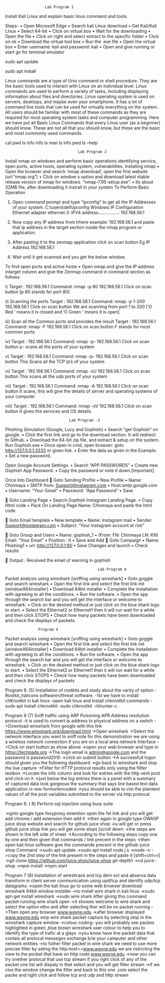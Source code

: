                       Lab Program 1

Install Kali Linux and explain basic linux command and tools.

Steps-
•	Open Microsoft Edge
•	Search kali Linux download
•	Get Kali/Kali Linux
•	Select 64-bit
•	Click on virtual box
•	Wait for the downloading
•	Open the file
•	Click on right and select extract to the specific folder
•	Click on ok
•	Download the virtual tool box
•	Run the .exe file
•	Open the virtual box
•	Enter username: kali and password: kali
•	Open and give running or start go for terminal emulator


sudo apt update

sudo apt install

Linux commands are a type of Unix command or shell procedure. They are the basic tools used to interact with Linux on an individual level. Linux commands are used to perform a variety of tasks, including displaying information about files and directories. Linux operating system is used on servers, desktops, and maybe even your smartphone. It has a lot of command line tools that can be used for virtually everything on the system. All users should be familiar with most of these commands as they are required for most operating system tasks and computer programming. Here we have put all Basic Linux Commands that every Linux user (as a beginner) should know. These are not all that you should know, but these are the basic and most commonly used commands.

cal
pwd
ls
info
info ls
man ls
info pwd
          ls –help

                                     Lab Program 2
Install nmap on windows and perform basic operations identifying service, open ports, active hosts, operating system, vulnerabilities.
Installing nmap
•	 Open the browser and search ‘nmap download’, open the first website (url:”nmap.org”)
•	Click on window s option and download latest stable release version of nmap for windows.
“nmap-7.95-setup.exe”.
•	Its about 32MB file, after downloading it instrall in your system
To Perform Basic Operation
1.	Open command prompt and type “ipconfig” to get all the IP Addresses of your system.
C:\users\dell\ipconfig
Windows IP Configuration
Ethernet adapter ethernet 3:
IPV4 address…………….: 192.168.56.1

2.	Now copy any IP address from trhere example:
192.168.56.1 and paste that ip address in the target section inside the nmap program or application.

3.	After pasting it to the zenmap application click on scan button
Eg IP Address 192.168.56.1

4.	Wait until it get scanned and you get the below window.

To find open ports and active hosts
•	Open nmap and give the IP address intarget column and give the Zenmap command in command section as follows

i)	Target : 192.168.56.1
Command: nmap -p 80 192.168.56.1
Click on scan button
[p 80 stands for port 80]

ii)	Scanning the ports
Target : 192.168.56.1
Command: nmap -p 1-200 192.168.56.1
Click on scan button
We are scanning from port 1 to 200
[‘O Red ’ means it is closed and ‘O Green ’ means it is open]
 
iii)	Scan all the Common ports and provides the result
               Target : 192.168.56.1
               Command: nmap -F 192.168.56.1
Click on scan button
               F stands for most common ports


iv)	Target : 192.168.56.1
               Command: nmap -p- 192.168.56.1
Click on scan button
               p- scans all the ports of your system

v)	Target : 192.168.56.1
               Command: nmap -p- 192.168.56.1
Click on scan button
              This Scans all the TCP ip’s of your system

vi)	Target : 192.168.56.1
               Command: nmap -sU 192.168.56.1
Click on scan button
               This scans all the udp ports of your system

vii)	Target : 192.168.56.1
               Command: nmap -A 192.168.56.1
Click on scan button
               It scans, this will give the details of server and operating systems of your computer

viii)	Target : 192.168.56.1
               Command: nmap -sV 192.168.56.1
Click on scan button
                It gives the services and  OS details.





                                 Lab Program -3
Phishing Simulation (Google, Lucy and Gophish)
•	Search “get Gophish” on google.
•	Click the first link and go to the download section. It will redirect to Github.
•	Download the 64-bit zip file, and extract & setup on the system. Run Gophish.exe
•	Once open in cmd, open browser: goto http://127.0.0.1:3333 or given link.
•	Enter the data as given in the Example.
•	Set a new password.

Open Google Account Settings.
•	Search “APP PASSWORDS”
•	Create new Gophish App Password.
•	Copy the password or note it down.[important]

Once into Dashboard
	Goto Sending Profile
•	New Profile
•	Name: Chinmaya
•	SMTP from: Support@instagram.com
•	Host:smtp.google.com
•	Username: “Your Gmail”
•	Password: “App Password”
•	Save

	Goto Landing Page
•	Search Gophish Instagram Landing Page.
•	Copy Html code
•	Pack On Landing Page
Name: Chinmaya and paste the html code

	Goto Email template
•	New template
•	Name: Instagram mail
•	Sender: Support@instagram.com
•	Subject: “Your instagram account at risk”

	Goto Group and Users
•	Name: gophish_1
•	(From: FN: Chinmaya LN: KN) Email: “Your Email”
•	Position : It 
•	Save and Add
	Goto Campaign
•	Name: Phishing1
•	url: http://127.0.0.1:80
•	Save Changes and launch
•	Check results

	Output : Received the email of warning in gophish 






                                              Lab Program 4
Packet analysis using wireshark [sniffing using wireshark]
•	Goto goggle and search wireshark
•	Open the first link and select the first link init [windowX64installer]
•	Download 64bit installer
•	Complete the installation with agreeing to all the conditions.
•	Run the software.
•	Open the app through the search bar and you will get the interface or welcome to wireshark.
•	Click on the desired method or just click on the blue shark logo to start.
•	Select the Ethernet2 or Ethernet1 then it will run wait for a while and then click STOPS
•	Check how many packets have been downloaded and check the displays of packets.
                   
                   
                   Program 4
Packet analysis using wireshark [sniffing using wireshark]
•	Goto goggle and search wireshark
•	Open the first link and select the first link init [windowX64installer]
•	Download 64bit installer
•	Complete the installation with agreeing to all the conditions.
•	Run the software.
•	Open the app through the search bar and you will get the interface or welcome to wireshark.
•	Click on the desired method or just click on the blue shark logo to start.
•	Select the Ethernet2 or Ethernet1 then it will run wait for a while and then click STOPS
•	Check how many packets have been downloaded and check the displays of packets



Program 8.               (5)
Installation of rootkits and study    about the varity of option
-Rootkit_halicons softwaren/threat software.
-1st we have to install chKrootkit in kali linux
-open kali linux and install chkrootkit
commands
-sudo apt install chkrootkit
-sudo chkrootkit
-rkhunter-c.


Program 9 (7)
Sniff traffic using ARP Poisoning
APR Address resolution protocol
-it is used to convert ip address to physical address on a switch
->Download wireshark from google with this link https://www.wireshark.org/download.html
->Open wireshark
->Select the network interface you want to sniff note for this demonstration we are using a wireless network connection if you are on a local area network
Interface
->Click on start button as show above
->open your web browser and type in https://techpada.org
->The login email is admin@google.com and the password is password2010
->click on submit button
->A successfull logon should given you the following dashboard
->go back to wireshark and stop the live capture
->Fillter for HTTP protocol results only using the fillter textbox
->Locate the info column and look for entries with the http verb post and click on it
->just below the log entries there is a panel with a summary of captured data look gorgeous the summary that says line based text data application /x-ww-formurlencoded
->you should be able to vist the plaintext values of all the post variables submitted to the server via http protocal




Program 6.              ( 8)
Perform sql injection using burp suite

->goto google type foxyproxy extention open the 1st link and you will get add chrome / add extension then add it
->then again in google type OWASP juice shop website and search for github juice shop
->u will get or press github juice shop link you will get some steps [scroll down 
->the steps are shown in the left side of sheet 
->According to the following steps copy one by one and then given that commands / link precent in the steps
->then open kali linux software give the commande precent in the github-juice shop
Command
->sudo apt update
->sudo apt install node j.s
->node –v
->copy the 2nd step of the link present in the steps and paste it [shift+ctrl+v]
->git clone https://github.com/juice.shop/juice-shop git-depth1
->cd juice-shop
->npm install
->npm start 








Program 7     (6)
Installation of wireshrack and tcp dem ect and abserva data transform in client server communication using upd/tcp and identify udp/tcp datagrams
->open the kali linux go to some web browser download wireshark 64bit window installer
->to install wire shark in kali linux
->sudo apt-get install wireshark
->sudo wire shark
After giving this command packet running wire shark open
->it showes welcome to wire shark and select the option etho and after selecting ther will be no packet running
->Then open any browser www.wayne.edu
->after browser displayed www.wayne.edu stop wire shark packet capture by selecting stop in the wireshark capture window
->colour coding- you will probably see packes highlighted in green ,blue brown wireshark user colour to help you to identify the type of trafic at a glays
->you know have line packet data that contais all protocal messeges exchange b/w your camputer and other network entities
->to futher filter packet in wire shark we need to use more precise filter by seting the http.host==www.wayne.edu we are ristricting the view to the pocket that have on http code www.wayne.edu
->now you can try onether protocal that use tcp stream if you right click of any of the packet one list will dispaly in that select and you will get filter stream
->if we clos the window change the filter and back to this one .com select the packe and right click and follow tcp and udp and http stream



















